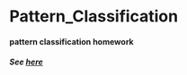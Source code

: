 Pattern_Classification
======================

#### pattern classification homework

##### See [here](https://github.com/district10/Pattern_Classification) 


